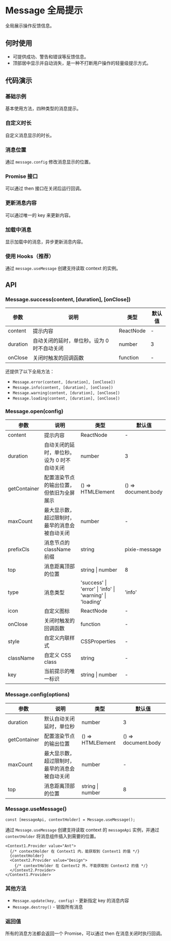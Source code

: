 # Message 全局提示

全局展示操作反馈信息。

## 何时使用

- 可提供成功、警告和错误等反馈信息。
- 顶部居中显示并自动消失，是一种不打断用户操作的轻量级提示方式。

## 代码演示

### 基础示例

基本使用方法，四种类型的消息提示。

<code src="./demo/basic.tsx"></code>

### 自定义时长

自定义消息显示的时长。

<code src="./demo/duration.tsx"></code>

### 消息位置

通过 `message.config` 修改消息显示的位置。

<code src="./demo/position.tsx"></code>

### Promise 接口

可以通过 then 接口在关闭后运行回调。

<code src="./demo/promise.tsx"></code>

### 更新消息内容

可以通过唯一的 key 来更新内容。

<code src="./demo/update.tsx"></code>

### 加载中消息

显示加载中的消息，异步更新消息内容。

<code src="./demo/loading.tsx"></code>

### 使用 Hooks（推荐）

通过 `message.useMessage` 创建支持读取 context 的实例。

<code src="./demo/hooks.tsx"></code>

## API

### Message.success(content, [duration], [onClose])

| 参数 | 说明 | 类型 | 默认值 |
| --- | --- | --- | --- |
| content | 提示内容 | ReactNode | - |
| duration | 自动关闭的延时，单位秒。设为 0 时不自动关闭 | number | 3 |
| onClose | 关闭时触发的回调函数 | function | - |

还提供了以下全局方法：

- `Message.error(content, [duration], [onClose])`
- `Message.info(content, [duration], [onClose])`
- `Message.warning(content, [duration], [onClose])`
- `Message.loading(content, [duration], [onClose])`

### Message.open(config)

| 参数 | 说明 | 类型 | 默认值 |
| --- | --- | --- | --- |
| content | 提示内容 | ReactNode | - |
| duration | 自动关闭的延时，单位秒。设为 0 时不自动关闭 | number | 3 |
| getContainer | 配置渲染节点的输出位置，但依旧为全屏展示 | () => HTMLElement | () => document.body |
| maxCount | 最大显示数，超过限制时，最早的消息会被自动关闭 | number | - |
| prefixCls | 消息节点的 className 前缀 | string | pixie-message |
| top | 消息距离顶部的位置 | string \| number | 8 |
| type | 消息类型 | 'success' \| 'error' \| 'info' \| 'warning' \| 'loading' | 'info' |
| icon | 自定义图标 | ReactNode | - |
| onClose | 关闭时触发的回调函数 | function | - |
| style | 自定义内联样式 | CSSProperties | - |
| className | 自定义 CSS class | string | - |
| key | 当前提示的唯一标识 | string \| number | - |

### Message.config(options)

| 参数 | 说明 | 类型 | 默认值 |
| --- | --- | --- | --- |
| duration | 默认自动关闭延时，单位秒 | number | 3 |
| getContainer | 配置渲染节点的输出位置 | () => HTMLElement | () => document.body |
| maxCount | 最大显示数，超过限制时，最早的消息会被自动关闭 | number | - |
| top | 消息距离顶部的位置 | string \| number | 8 |

### Message.useMessage()

```tsx | pure
const [messageApi, contextHolder] = Message.useMessage();
```

通过 `Message.useMessage` 创建支持读取 context 的 `messageApi` 实例，并通过 `contextHolder` 将消息组件插入到需要的位置。

```tsx | pure
<Context1.Provider value="Ant">
  {/* contextHolder 在 Context1 内，能获取到 Context1 的值 */}
  {contextHolder}
  <Context2.Provider value="Design">
    {/* contextHolder 在 Context2 外，不能获取到 Context2 的值 */}
  </Context2.Provider>
</Context1.Provider>
```

### 其他方法

- `Message.update(key, config)` - 更新指定 key 的消息内容
- `Message.destroy()` - 销毁所有消息

### 返回值

所有的消息方法都会返回一个 Promise，可以通过 then 在消息关闭时执行回调。 